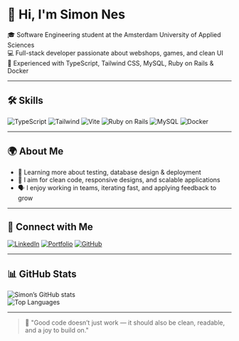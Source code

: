 # 👋 Hi, I'm Simon Nes

🎓 Software Engineering student at the Amsterdam University of Applied Sciences  
💻 Full-stack developer passionate about webshops, games, and clean UI  
🧠 Experienced with TypeScript, Tailwind CSS, MySQL, Ruby on Rails & Docker  

---

## 🛠️ Skills

![TypeScript](https://img.shields.io/badge/-TypeScript-3178C6?logo=typescript&logoColor=white&style=flat)
![Tailwind](https://img.shields.io/badge/-TailwindCSS-38B2AC?logo=tailwindcss&logoColor=white&style=flat)
![Vite](https://img.shields.io/badge/-Vite-646CFF?logo=vite&logoColor=white&style=flat)
![Ruby on Rails](https://img.shields.io/badge/-Ruby_on_Rails-CC0000?logo=ruby-on-rails&logoColor=white&style=flat)
![MySQL](https://img.shields.io/badge/-MySQL-4479A1?logo=mysql&logoColor=white&style=flat)
![Docker](https://img.shields.io/badge/-Docker-2496ED?logo=docker&logoColor=white&style=flat)

---

## 🌍 About Me
 
- 🧪 Learning more about testing, database design & deployment  
- 🚀 I aim for clean code, responsive designs, and scalable applications  
- 🗣️ I enjoy working in teams, iterating fast, and applying feedback to grow

---

## 🔗 Connect with Me

[![LinkedIn](https://img.shields.io/badge/-LinkedIn-0A66C2?logo=linkedin&logoColor=white)](https://www.linkedin.com/in/simonnes/)
[![Portfolio](https://img.shields.io/badge/-Portfolio-000?logo=vercel&logoColor=white)](https://simon-nes.dev)
[![GitHub](https://img.shields.io/badge/-GitHub-181717?logo=github&logoColor=white)](https://github.com/simonnes112)

---

## 📊 GitHub Stats

![Simon’s GitHub stats](https://github-readme-stats.vercel.app/api?username=simonnes&show_icons=true&theme=github_dark&count_private=true)  
![Top Languages](https://github-readme-stats.vercel.app/api/top-langs/?username=simonnes&layout=compact&theme=github_dark)

---

> 💬 "Good code doesn’t just work — it should also be clean, readable, and a joy to build on."
